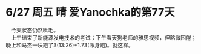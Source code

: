 # 6/27 周五 晴 爱Yanochka的第77天
&emsp;今天状态仍然呲毛。\
&emsp;上午结束了新能源发电技术的考试；下午看天狗老师的雅思视频，但略微困倦；晚上和马杰一块跑了3(13:26)+1.73(冷身跑)。就这样。
